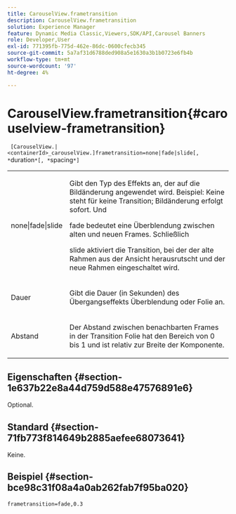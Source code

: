 ```yaml
---
title: CarouselView.frametransition
description: CarouselView.frametransition
solution: Experience Manager
feature: Dynamic Media Classic,Viewers,SDK/API,Carousel Banners
role: Developer,User
exl-id: 771395fb-775d-462e-86dc-0600cfecb345
source-git-commit: 5a7af31d6788ded908a5e1630a3b1b0723e6fb4b
workflow-type: tm+mt
source-wordcount: '97'
ht-degree: 4%

---
```


# CarouselView.frametransition{#carouselview-frametransition}

` [CarouselView.|<containerId>_carouselView.]frametransition=none|fade|slide[, *`duration`*[, *`spacing`*]`

<table id="table_D5992FCFF26046079089652B211BB6C5"> 
 <tbody> 
  <tr> 
   <td colname="col1"> <p> <span class="codeph"> none|fade|slide </span> </p> </td> 
   <td colname="col2"> <p>Gibt den Typ des Effekts an, der auf die Bildänderung angewendet wird. Beispiel: <span class="codeph"> Keine </span> steht für keine Transition; Bildänderung erfolgt sofort. Und </p> <p> <span class="codeph"> fade </span> bedeutet eine Überblendung zwischen alten und neuen Frames. Schließlich </p> <p> <span class="codeph"> slide </span> aktiviert die Transition, bei der der alte Rahmen aus der Ansicht herausrutscht und der neue Rahmen eingeschaltet wird. </p> </td> 
  </tr> 
  <tr> 
   <td colname="col1"> <p> <span class="codeph"> <span class="varname"> Dauer </span> </span> </p> </td> 
   <td colname="col2"> <p>Gibt die Dauer (in Sekunden) des Übergangseffekts <span class="codeph"> Überblendung </span> oder <span class="codeph"> Folie </span> an. </p> </td> 
  </tr> 
  <tr> 
   <td colname="col1"> <p> <span class="codeph"> <span class="varname"> Abstand </span> </span> </p> </td> 
   <td colname="col2"> <p>Der Abstand zwischen benachbarten Frames in der Transition <span class="codeph"> Folie </span> hat den Bereich von <span class="codeph"> 0 </span> bis <span class="codeph"> 1 </span> und ist relativ zur Breite der Komponente. </p> </td> 
  </tr> 
 </tbody> 
</table>

## Eigenschaften {#section-1e637b22e8a44d759d588e47576891e6}

Optional.

## Standard {#section-71fb773f814649b2885aefee68073641}

Keine.

## Beispiel {#section-bce98c31f08a4a0ab262fab7f95ba020}

`frametransition=fade,0.3`
